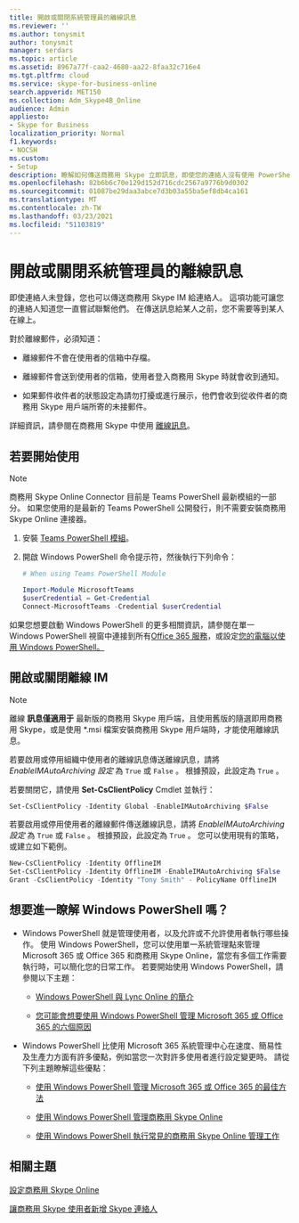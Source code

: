 ```yaml
---
title: 開啟或關閉系統管理員的離線訊息
ms.reviewer: ''
ms.author: tonysmit
author: tonysmit
manager: serdars
ms.topic: article
ms.assetid: 8967a77f-caa2-4680-aa22-8faa32c716e4
ms.tgt.pltfrm: cloud
ms.service: skype-for-business-online
search.appverid: MET150
ms.collection: Adm_Skype4B_Online
audience: Admin
appliesto:
- Skype for Business
localization_priority: Normal
f1.keywords:
- NOCSH
ms.custom:
- Setup
description: 瞭解如何傳送商務用 Skype 立即訊息，即使您的連絡人沒有使用 PowerShell 進行登錄。
ms.openlocfilehash: 82b6b6c70e129d152d716cdc2567a9776b9d0302
ms.sourcegitcommit: 01087be29daa3abce7d3b03a55ba5ef8db4ca161
ms.translationtype: MT
ms.contentlocale: zh-TW
ms.lasthandoff: 03/23/2021
ms.locfileid: "51103819"
---
```

# <a name="turn-on-or-off-offline-messages-for-admins"></a>開啟或關閉系統管理員的離線訊息

即使連絡人未登錄，您也可以傳送商務用 Skype IM 給連絡人。 這項功能可讓您的連絡人知道您一直嘗試聯繫他們。 在傳送訊息給某人之前，您不需要等到某人在線上。

對於離線郵件，必須知道：

- 離線郵件不會在使用者的信箱中存檔。

- 離線郵件會送到使用者的信箱，使用者登入商務用 Skype 時就會收到通知。

- 如果郵件收件者的狀態設定為請勿打擾或進行展示，他們會收到從收件者的商務用 Skype 用戶端所寄的未接郵件。

詳細資訊，請參閱在商務用 Skype 中使用 [離線訊息](https://support.office.com/article/ffdc6a43-71a1-40ee-bfcc-640d21324a3d)。

## <a name="to-get-you-started"></a>若要開始使用

> [!NOTE]
> 商務用 Skype Online Connector 目前是 Teams PowerShell 最新模組的一部分。 如果您使用的是最新的 Teams PowerShell 公開發行，則不需要安裝商務用 Skype Online 連接器。
1. 安裝 [Teams PowerShell 模組](/microsoftteams/teams-powershell-install)。
    
2. 開啟 Windows PowerShell 命令提示符，然後執行下列命令： 

   ```powershell
   # When using Teams PowerShell Module

   Import-Module MicrosoftTeams
   $userCredential = Get-Credential
   Connect-MicrosoftTeams -Credential $userCredential
   ```
如果您想要啟動 Windows PowerShell 的更多相關資訊，請參閱在單一 Windows PowerShell 視窗中連接到所有[Office 365 服務](/microsoft-365/enterprise/connect-to-all-microsoft-365-services-in-a-single-windows-powershell-window)，或設定[您的電腦以使用 Windows PowerShell。](../set-up-your-computer-for-windows-powershell/set-up-your-computer-for-windows-powershell.md)

## <a name="turning-on-or-off-offline-im"></a>開啟或關閉離線 IM

> [!NOTE]
> 離線 **訊息僅適用于** 最新版的商務用 Skype 用戶端，且使用舊版的隨選即用商務用 Skype，或是使用 *.msi 檔案安裝商務用 Skype 用戶端時，才能使用離線訊息。

若要啟用或停用組織中使用者的離線訊息傳送離線訊息，請將  _EnableIMAutoArchiving 設定_ 為 `True` 或 `False` 。 根據預設，此設定為 `True` 。

若要關閉它，請使用 **Set-CsClientPolicy** Cmdlet 並執行：

```PowerShell
Set-CsClientPolicy -Identity Global -EnableIMAutoArchiving $False
```

若要啟用或停用使用者的離線郵件傳送離線訊息，請將  _EnableIMAutoArchiving 設定_ 為 `True` 或 `False` 。 根據預設，此設定為  `True` 。 您可以使用現有的策略，或建立如下範例。


  ```PowerShell
  New-CsClientPolicy -Identity OfflineIM
  Set-CsClientPolicy -Identity OfflineIM -EnableIMAutoArchiving $False
  Grant -CsClientPolicy -Identity "Tony Smith" - PolicyName OfflineIM
  ```

## <a name="want-to-know-more-about-windows-powershell"></a>想要進一瞭解 Windows PowerShell 嗎？

- Windows PowerShell 就是管理使用者，以及允許或不允許使用者執行哪些操作。 使用 Windows PowerShell，您可以使用單一系統管理點來管理 Microsoft 365 或 Office 365 和商務用 Skype Online，當您有多個工作需要執行時，可以簡化您的日常工作。 若要開始使用 Windows PowerShell，請參閱以下主題：

  - [Windows PowerShell 與 Lync Online 的簡介](../set-up-your-computer-for-windows-powershell/set-up-your-computer-for-windows-powershell.md)

  - [您可能會想要使用 Windows PowerShell 管理 Microsoft 365 或 Office 365 的六個原因](/microsoft-365/enterprise/why-you-need-to-use-microsoft-365-powershell)

- Windows PowerShell 比使用 Microsoft 365 系統管理中心在速度、簡易性及生產力方面有許多優點，例如當您一次對許多使用者進行設定變更時。 請從下列主題瞭解這些優點：

  - [使用 Windows PowerShell 管理 Microsoft 365 或 Office 365 的最佳方法](/previous-versions//dn568025(v=technet.10))

  - [使用 Windows PowerShell 管理商務用 Skype Online](../set-up-your-computer-for-windows-powershell/set-up-your-computer-for-windows-powershell.md)

  - [使用 Windows PowerShell 執行常見的商務用 Skype Online 管理工作](../set-up-your-computer-for-windows-powershell/set-up-your-computer-for-windows-powershell.md)

## <a name="related-topics"></a>相關主題
[設定商務用 Skype Online](set-up-skype-for-business-online.md)

[讓商務用 Skype 使用者新增 Skype 連絡人](let-skype-for-business-users-add-skype-contacts.md)